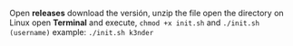 Open **releases** download the versión,
unzip the file open the directory on Linux
open **Terminal** and execute, `chmod +x init.sh`
and `./init.sh (username)` example: `./init.sh k3nder`
